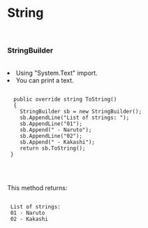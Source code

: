 <h1>String</h1>
<br/>

<h3>StringBuilder</h3>
<br/>
<li>Using "System.Text" import.</li>
<li>You can print a text.</li>
<pre>
<code>
  public override string ToString()
  {
    StringBuilder sb = new StringBuilder();
    sb.AppendLine("List of strings: ");
    sb.AppendLine("01");
    sb.Append(" - Naruto");
    sb.AppendLine("02");
    sb.Append(" - Kakashi");
    return sb.ToString();
 }
</code>
</pre>
<br/>
<p>This method returns: </p>
<pre>
<code>
 List of strings:
 01 - Naruto
 02 - Kakashi
</code>
</pre>
